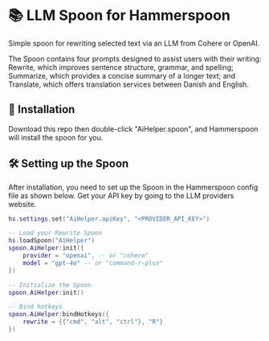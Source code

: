 # 📚 LLM Spoon for Hammerspoon

Simple spoon for rewriting selected text via an LLM from Cohere or OpenAI.

The Spoon contains four prompts designed to assist users with their writing: Rewrite, which improves sentence structure, grammar, and spelling; Summarize, which provides a concise summary of a longer text; and Translate, which offers translation services between Danish and English.

## 🚀 Installation

Download this repo then double-click "AiHelper.spoon", and Hammerspoon will install the spoon for you.

## 🛠️ Setting up the Spoon

After installation, you need to set up the Spoon in the Hammerspoon config file as shown below. Get your API key by going to the LLM providers website.

```lua
hs.settings.set("AiHelper.apiKey", "<PROVIDER_API_KEY>")

-- Load your Rewrite Spoon
hs.loadSpoon("AiHelper")
spoon.AiHelper:init({
    provider = "openai", -- or "cohere"
    model = "gpt-4o" -- or "command-r-plus"
})

-- Initialize the Spoon
spoon.AiHelper:init()

-- Bind hotkeys
spoon.AiHelper:bindHotkeys({
    rewrite = {{"cmd", "alt", "ctrl"}, "R"}
})
```
